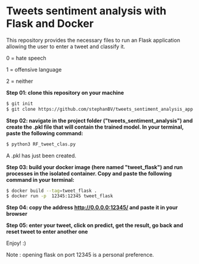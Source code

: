 # Tweets sentiment analysis with Flask and Docker

This repository provides the necessary files to run an Flask application allowing the user to enter a tweet and classify it.

0 = hate speech 

1 = offensive  language 

2 = neither

**Step 01: clone this repository on your machine**
```bash
$ git init
$ git clone https://github.com/stephanBV/tweets_sentiment_analysis_app.git
```
**Step 02: navigate in the project folder ("tweets_sentiment_analysis") and create the .pkl file that will contain the trained model. In your terminal, paste the following command:**
```bash
$ python3 RF_tweet_clas.py
```
A .pkl has just been created.

**Step 03: build your docker image (here named "tweet_flask") and run processes in the isolated container. Copy and paste the following command in your terminal:** 
```bash
$ docker build --tag=tweet_flask .          
$ docker run -p  12345:12345 tweet_flask
```

**Step 04: copy the address http://0.0.0.0:12345/ and paste it in your browser**

**Step 05: enter your tweet, click on predict, get the result, go back and reset tweet to enter another one**

Enjoy! :)

Note : opening flask on port 12345 is a personal preference.

